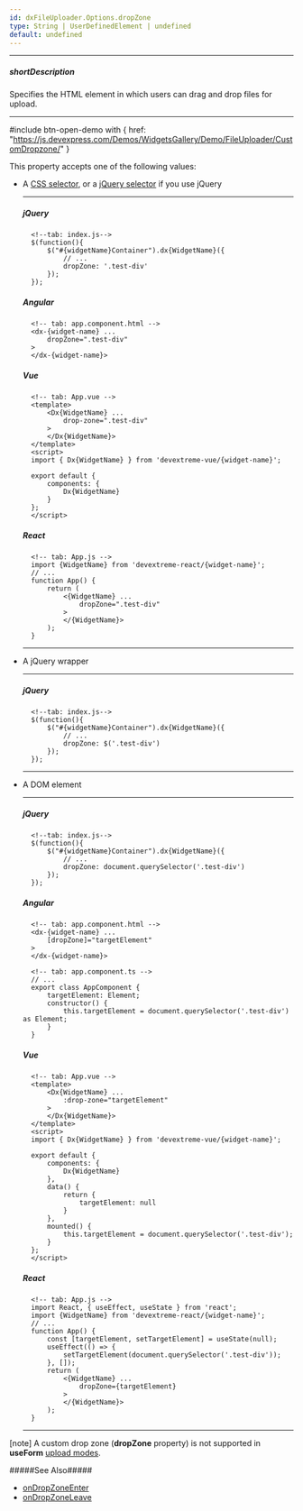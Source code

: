 ```yaml
---
id: dxFileUploader.Options.dropZone
type: String | UserDefinedElement | undefined
default: undefined
---
```

---
##### shortDescription
Specifies the HTML element in which users can drag and drop files for upload.

---

#include btn-open-demo with {
    href: "https://js.devexpress.com/Demos/WidgetsGallery/Demo/FileUploader/CustomDropzone/"
}

This property accepts one of the following values:

- A <a href="https://developer.mozilla.org/en-US/docs/Learn/CSS/Introduction_to_CSS/Selectors" target="_blank">CSS selector</a>, or a <a href="https://api.jquery.com/category/selectors/" target="_blank">jQuery selector</a> if you use jQuery

    ---
    ##### jQuery

        <!--tab: index.js-->
        $(function(){
            $("#{widgetName}Container").dx{WidgetName}({
                // ...
                dropZone: '.test-div'
            });
        });

    ##### Angular

        <!-- tab: app.component.html -->
        <dx-{widget-name} ... 
            dropZone=".test-div"
        >
        </dx-{widget-name}>

    ##### Vue

        <!-- tab: App.vue -->
        <template>
            <Dx{WidgetName} ... 
                drop-zone=".test-div"
            >
            </Dx{WidgetName}>
        </template>
        <script>
        import { Dx{WidgetName} } from 'devextreme-vue/{widget-name}';

        export default {
            components: {
                Dx{WidgetName}
            }
        };
        </script>

    ##### React

        <!-- tab: App.js -->
        import {WidgetName} from 'devextreme-react/{widget-name}';
        // ...
        function App() {
            return (
                <{WidgetName} ... 
                    dropZone=".test-div"
                >
                </{WidgetName}>
            );
        }

    ---

- A jQuery wrapper    

    ---
    ##### jQuery

        <!--tab: index.js-->
        $(function(){
            $("#{widgetName}Container").dx{WidgetName}({
                // ...
                dropZone: $('.test-div')
            });
        });

    ---

- A DOM element

    ---
    ##### jQuery

        <!--tab: index.js-->
        $(function(){
            $("#{widgetName}Container").dx{WidgetName}({
                // ...
                dropZone: document.querySelector('.test-div')
            });
        });

    ##### Angular

        <!-- tab: app.component.html -->
        <dx-{widget-name} ... 
            [dropZone]="targetElement"
        >
        </dx-{widget-name}>

        <!-- tab: app.component.ts -->
        // ...
        export class AppComponent {
            targetElement: Element;
            constructor() {
                this.targetElement = document.querySelector('.test-div') as Element;
            }
        }

    ##### Vue

        <!-- tab: App.vue -->
        <template>
            <Dx{WidgetName} ... 
                :drop-zone="targetElement"
            >
            </Dx{WidgetName}>
        </template>
        <script>
        import { Dx{WidgetName} } from 'devextreme-vue/{widget-name}';

        export default {
            components: {
                Dx{WidgetName}
            },
            data() {
                return {
                    targetElement: null
                }
            },
            mounted() {
                this.targetElement = document.querySelector('.test-div');
            }
        };
        </script>

    ##### React

        <!-- tab: App.js -->
        import React, { useEffect, useState } from 'react';
        import {WidgetName} from 'devextreme-react/{widget-name}';
        // ...
        function App() {
            const [targetElement, setTargetElement] = useState(null);
            useEffect(() => {
                setTargetElement(document.querySelector('.test-div'));
            }, []);
            return (
                <{WidgetName} ... 
                    dropZone={targetElement}
                >
                </{WidgetName}>
            );
        }

    ---

[note]
A custom drop zone (**dropZone** property) is not supported in **useForm** [upload modes](/api-reference/10%20UI%20Components/dxFileUploader/1%20Configuration/uploadMode.md '/Documentation/ApiReference/UI_Components/dxFileUploader/Configuration/#uploadMode').

#####See Also#####
- [onDropZoneEnter](/api-reference/10%20UI%20Components/dxFileUploader/1%20Configuration/onDropZoneEnter.md '/Documentation/ApiReference/UI_Components/dxFileUploader/Configuration/#onDropZoneEnter')
- [onDropZoneLeave](/api-reference/10%20UI%20Components/dxFileUploader/1%20Configuration/onDropZoneLeave.md '/Documentation/ApiReference/UI_Components/dxFileUploader/Configuration/#onDropZoneLeave')